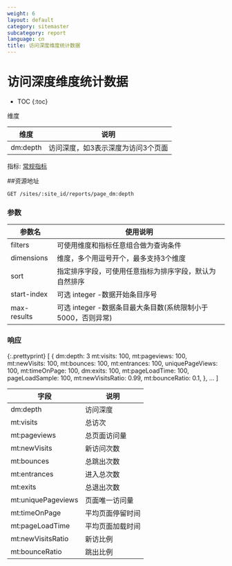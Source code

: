 ```yaml
---
weight: 6
layout: default
category: sitemaster
subcategory: report
language: cn
title: 访问深度维度统计数据
---
```


# 访问深度维度统计数据

* TOC
{:toc}

维度

| 维度  | 说明                               |
|-------|------------------------------------|
| dm:depth | 访问深度，如3表示深度为访问3个页面 |

指标: [常规指标](/doc/sitemaster/v1/cn/site_report.html#常规指标)


##资源地址

    GET /sites/:site_id/reports/page_dm:depth

### 参数

| 参数名      | 使用说明                                                     |
|-------------|--------------------------------------------------------------|
| filters     | 可使用维度和指标任意组合做为查询条件                         |
| dimensions  | 维度，多个用逗号开个，最多支持3个维度                        |
| sort        | 指定排序字段，可使用任意指标为排序字段，默认为自然排序       |
| start-index | 可选 integer -数据开始条目序号                               |
| max-results | 可选 integer -数据条目最大条目数(系统限制小于5000，否则异常) |

### 响应

{:.prettyprint}
    [
        {
            dm:depth: 3
            mt:visits: 100,
            mt:pageviews: 100,
            mt:newVisits: 100,
            mt:bounces: 100,
            mt:entrances: 100,
            uniquePageViews: 100,
            mt:timeOnPage: 100,
            dm:exits: 100,
            mt:pageLoadTime: 100,
            pageLoadSample: 100,
            mt:newVisitsRatio: 0.99,
            mt:bounceRatio: 0.1,
        },
        ...
    ]


| 字段                 | 说明             |
|----------------------|------------------|
| dm:depth                | 访问深度         |
| mt:visits            | 总访次           |
| mt:pageviews         | 总页面访问量     |
| mt:newVisits         | 新访问次数       |
| mt:bounces           | 总跳出次数       |
| mt:entrances         | 进入总次数       |
| mt:exits             | 总退出次数       |
| mt:uniquePageviews   | 页面唯一访问量   |
| mt:timeOnPage        | 平均页面停留时间 |
| mt:pageLoadTime      | 平均页面加载时间 |
| mt:newVisitsRatio | 新访比例         |
| mt:bounceRatio       | 跳出比例         |

